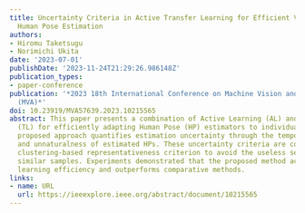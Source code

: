 ```yaml
---
title: Uncertainty Criteria in Active Transfer Learning for Efficient Video-Specific
  Human Pose Estimation
authors:
- Hiromu Taketsugu
- Norimichi Ukita
date: '2023-07-01'
publishDate: '2023-11-24T21:29:26.986148Z'
publication_types:
- paper-conference
publication: '*2023 18th International Conference on Machine Vision and Applications
  (MVA)*'
doi: 10.23919/MVA57639.2023.10215565
abstract: This paper presents a combination of Active Learning (AL) and Transfer Learning
  (TL) for efficiently adapting Human Pose (HP) estimators to individual videos. The
  proposed approach quantifies estimation uncertainty through the temporal changes
  and unnaturalness of estimated HPs. These uncertainty criteria are combined with
  clustering-based representativeness criterion to avoid the useless selection of
  similar samples. Experiments demonstrated that the proposed method achieves high
  learning efficiency and outperforms comparative methods.
links:
- name: URL
  url: https://ieeexplore.ieee.org/abstract/document/10215565
---
```

